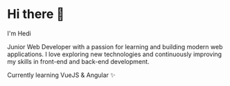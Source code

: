 # Hi there 👋

I'm Hedi

Junior Web Developer with a passion for learning and building modern web applications. 
I love exploring new technologies and continuously improving my skills in front-end and back-end development. 

Currently learning VueJS & Angular ✨
